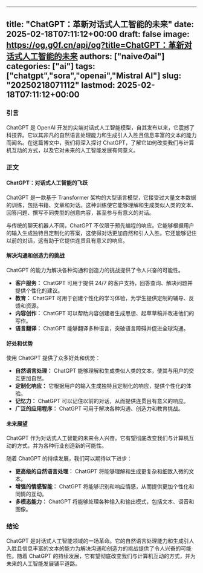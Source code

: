 
---
title: "ChatGPT：革新对话式人工智能的未来"
date: 2025-02-18T07:11:12+00:00
draft: false
image: https://og.g0f.cn/api/og?title=ChatGPT：革新对话式人工智能的未来
authors: ["naiveのai"]
categories: ["ai"]
tags: ["chatgpt","sora","openai","Mistral AI"]
slug: "20250218071112"
lastmod: 2025-02-18T07:11:12+00:00
---
### 引言

ChatGPT 是 OpenAI 开发的尖端对话式人工智能模型，自其发布以来，它震撼了科技界。它以其非凡的自然语言处理能力和生成引人入胜且信息丰富的文本的能力而闻名。在这篇博文中，我们将深入探讨 ChatGPT，了解它如何改变我们与计算机互动的方式，以及它对未来的人工智能发展有何意义。

### 正文

#### ChatGPT：对话式人工智能的飞跃

ChatGPT 是一款基于 Transformer 架构的大型语言模型，它接受过大量文本数据的训练，包括书籍、文章和对话。这种训练使它能够理解和生成类似人类的文本、回答问题、撰写不同类型的创意内容，甚至参与有意义的对话。

与传统的聊天机器人不同，ChatGPT 不仅限于预先编程的响应。它能够根据用户的输入生成独特且定制化的答案，这使得对话更加自然和引人入胜。它还能够记住以前的对话，这有助于它提供连贯且有意义的响应。

#### 解决沟通和创造力的挑战

ChatGPT 的能力为解决各种沟通和创造力的挑战提供了令人兴奋的可能性。

- **客户服务：** ChatGPT 可用于提供 24/7 的客户支持，回答查询、解决问题并提供个性化的建议。
- **教育：** ChatGPT 可用于创建个性化的学习体验，为学生提供定制的辅导、反馈和资源。
- **内容创作：** ChatGPT 可以帮助内容创建者生成思想、起草草稿并改进他们的写作。
- **语言翻译：** ChatGPT 能够翻译多种语言，突破语言障碍并促进全球沟通。

#### 好处和优势

使用 ChatGPT 提供了众多好处和优势：

- **自然语言处理：** ChatGPT 能够理解和生成类似人类的文本，使其与用户的交互更加自然。
- **定制化响应：** 它根据用户的输入生成独特且定制化的响应，提供个性化的体验。
- **记忆力：** ChatGPT 可以记住以前的对话，从而提供连贯且有意义的响应。
- **广泛的应用程序：** ChatGPT 可用于解决各种沟通、创造力和教育挑战。

#### 未来展望

ChatGPT 作为对话式人工智能的未来令人兴奋。它有望彻底改变我们与计算机互动的方式，并为各种行业创造新的可能性。

随着 ChatGPT 的持续发展，我们可以期待以下进步：

- **更高级的自然语言处理：** ChatGPT 将能够理解和生成更复杂和细致入微的文本。
- **增强的情感智能：** ChatGPT 将能够识别和响应情感，从而提供更加个性化和同情的互动。
- **多模态能力：** ChatGPT 将能够处理各种输入和输出模式，包括文本、语音和图像。

### 结论

ChatGPT 是对话式人工智能领域的一场革命。它的自然语言处理能力和生成引人入胜且信息丰富的文本的能力为解决沟通和创造力的挑战提供了令人兴奋的可能性。随着 ChatGPT 的持续发展，它有望彻底改变我们与计算机互动的方式，并为未来的人工智能发展铺平道路。